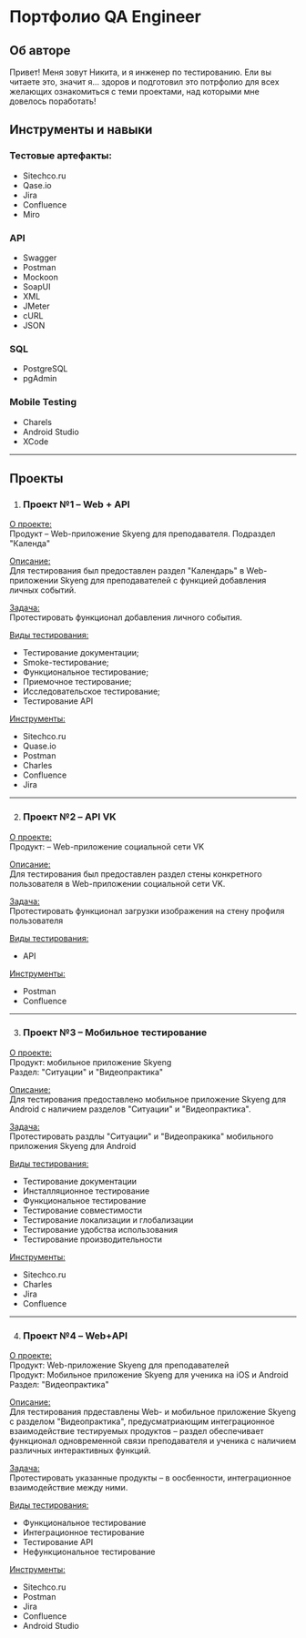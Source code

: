 # Портфолио QA Engineer

## Об авторе
Привет! Меня зовут Никита, и я инженер по тестированию. Ели вы читаете это, значит я... здоров и подготовил это потрфолио для всех желающих ознакомиться с теми проектами, над которыми мне довелось поработать!

## Инструменты и навыки

### Тестовые артефакты:
* Sitechco.ru
* Qase.io
* Jira
* Confluence
* Miro

### API
* Swagger
* Postman
* Mockoon
* SoapUI
* XML
* JMeter
* cURL
* JSON

### SQL
* PostgreSQL
* pgAdmin

### Mobile Testing
* Charels
* Android Studio
* XCode

---

## Проекты

1. ### **Проект №1 – Web + API**
<ins>О проекте:</ins><br>
Продукт – Web-приложение Skyeng для преподавателя. Подраздел "Календа"

<ins>Описание:</ins><br>
Для тестирования был предоставлен раздел "Календарь" в Web-приложении Skyeng для преподавателей с функцией добавления личных событий.

<ins>Задача:</ins><br>
Протестировать функционал добавления личного события.

<ins>Виды тестирования:</ins><br>
* Тестирование документации;
* Smoke-тестирование;
* Функциональное тестирование;
* Приемочное тестирование;
* Исследовательское тестирование;
* Тестирование API

<ins>Инструменты:</ins><br>
* Sitechco.ru
* Quase.io
* Postman
* Charles
* Confluence
* Jira

---

2. ### **Проект №2 – API VK**
<ins>О проекте:</ins><br>
Продукт: – Web-приложение социальной сети VK

<ins>Описание:</ins><br>
Для тестирования был предоставлен раздел стены конкретного пользователя в Web-приложении социальной сети VK.

<ins>Задача:</ins><br>
Протестировать функционал загрузки изображения на стену профиля пользователя

<ins>Виды тестирования:</ins><br>
* API

<ins>Инструменты:</ins><br>
* Postman
* Confluence

---

3. ### **Проект №3 – Мобильное тестирование**

<ins>О проекте:</ins><br>
Продукт: мобильное приложение Skyeng<br>
Раздел: "Ситуации" и "Видеопрактика"<br>

<ins>Описание:</ins><br>
Для тестирования предоставлено мобильное приложение Skyeng для Android с наличием разделов "Ситуации" и "Видеопрактика".

<ins>Задача:</ins><br>
Протестировать раздлы "Ситуации" и "Видеопракика" мобильного приложения Skyeng для Android

<ins>Виды тестирования:</ins><br>
* Тестирование документации
* Инсталляционное тестирование
* Функциональное тестирование
* Тестирование совместимости
* Тестирование локализации и глобализации
* Тестирование удобства использования
* Тестирование производительности

<ins>Инструменты:</ins><br>
* Sitechco.ru
* Charles
* Jira
* Confluence

---

4. ### **Проект №4 – Web+API**

<ins>О проекте:</ins><br>
Продукт: Web-приложение Skyeng для преподавателей<br>
Продукт: Мобильное приложение Skyeng для ученика на iOS и Android<br>
Раздел: "Видеопрактика"<br>

<ins>Описание:</ins><br>
Для тестирования прдеставлены Web- и мобильное приложение Skyeng с разделом "Видеопрактика", предусматриающим интеграционное взаимодействие тестируемых продуктов – раздел обеспечивает функционал одновременной связи преподавателя и ученика с наличием различных интерактивных функций.

<ins>Задача:</ins><br>
Протестировать указанные продукты – в оосбенности, интеграционное взаимодействие между ними.

<ins>Виды тестирования:</ins><br>
* Функциональное тестирование
* Интеграционное тестирование
* Тестирование API
* Нефункциональное тестирование

<ins>Инструменты:</ins><br>
* Sitechco.ru
* Postman
* Jira
* Confluence
* Android Studio
